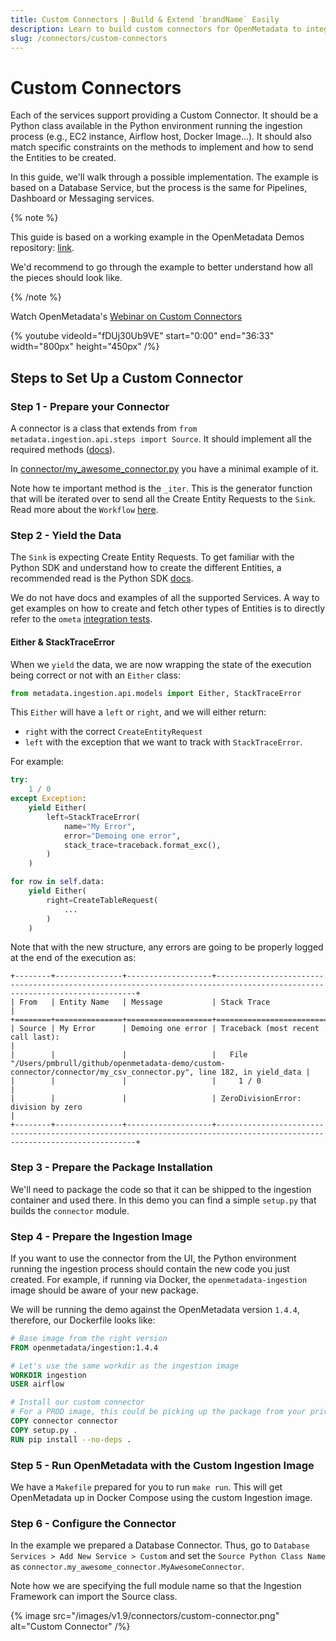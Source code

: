 ```yaml
---
title: Custom Connectors | Build & Extend `brandName` Easily
description: Learn to build custom connectors for OpenMetadata to integrate any data source. Step-by-step guides, code examples, and best practices included.
slug: /connectors/custom-connectors
---
```


# Custom Connectors

Each of the services support providing a Custom Connector. It should be a Python class available in the Python environment
running the ingestion process (e.g., EC2 instance, Airflow host, Docker Image...). It should also match specific constraints on the methods to implement and how to send the Entities to be
created.

In this guide, we'll walk through a possible implementation. The example is based on a Database Service, but the
process is the same for Pipelines, Dashboard or Messaging services.

{% note %}

This guide is based on a working example in the OpenMetadata Demos repository: [link](https://github.com/open-metadata/openmetadata-demo/tree/main/custom-connector).

We'd recommend to go through the example to better understand how all the pieces should look like.

{% /note %}

Watch OpenMetadata's [Webinar on Custom Connectors](https://www.youtube.com/watch?v=fDUj30Ub9VE)

{% youtube videoId="fDUj30Ub9VE" start="0:00" end="36:33" width="800px" height="450px" /%}

## Steps to Set Up a Custom Connector

### Step 1 - Prepare your Connector

A connector is a class that extends from `from metadata.ingestion.api.steps import Source`. It should implement
all the required methods ([docs](https://docs.open-metadata.org/latest/sdk/python/build-connector/source#for-consumers-of-openmetadata-ingestion-to-define-custom-connectors-in-their-own-package-with-same-namespace)).

In [connector/my_awesome_connector.py](https://github.com/open-metadata/openmetadata-demo/blob/main/custom-connector/connector/my_awesome_connector.py) you have a minimal example of it.

Note how te important method is the `_iter`. This is the generator function that will be iterated over
to send all the Create Entity Requests to the `Sink`. Read more about the `Workflow` [here](https://docs.open-metadata.org/latest/sdk/python/build-connector).

### Step 2 - Yield the Data

The `Sink` is expecting Create Entity Requests. To get familiar with the Python SDK and understand how to create
the different Entities, a recommended read is the Python SDK [docs](/sdk/python).

We do not have docs and examples of all the supported Services. A way to get examples on how to create and fetch
other types of Entities is to directly refer to the `ometa` [integration tests](https://github.com/open-metadata/OpenMetadata/tree/main/ingestion/tests/integration/ometa).

#### Either & StackTraceError

When we `yield` the data, we are now wrapping the state of the execution being correct or not with an `Either` class:

```python
from metadata.ingestion.api.models import Either, StackTraceError
```

This `Either` will have a `left` or `right`, and we will either return:
- `right` with the correct `CreateEntityRequest`
- `left` with the exception that we want to track with `StackTraceError`.


For example:

```python
try:
    1 / 0
except Exception:
    yield Either(
        left=StackTraceError(
            name="My Error",
            error="Demoing one error",
            stack_trace=traceback.format_exc(),
        )
    )

for row in self.data:
    yield Either(
        right=CreateTableRequest(
            ...
        )
    )
```

Note that with the new structure, any errors are going to be properly logged at the end of the execution as:

```
+--------+---------------+-------------------+--------------------------------------------------------------------------------------------------------------------------+
| From   | Entity Name   | Message           | Stack Trace                                                                                                              |
+========+===============+===================+==========================================================================================================================+
| Source | My Error      | Demoing one error | Traceback (most recent call last):                                                                                       |
|        |               |                   |   File "/Users/pmbrull/github/openmetadata-demo/custom-connector/connector/my_csv_connector.py", line 182, in yield_data |
|        |               |                   |     1 / 0                                                                                                                |
|        |               |                   | ZeroDivisionError: division by zero                                                                                      |
+--------+---------------+-------------------+--------------------------------------------------------------------------------------------------------------------------+
```

### Step 3 - Prepare the Package Installation

We'll need to package the code so that it can be shipped to the ingestion container and used there. In this demo
you can find a simple `setup.py` that builds the `connector` module.

### Step 4 - Prepare the Ingestion Image

If you want to use the connector from the UI, the Python environment running the ingestion process should contain
the new code you just created. For example, if running via Docker, the `openmetadata-ingestion` image should be 
aware of your new package.

We will be running the demo against the OpenMetadata version `1.4.4`, therefore, our Dockerfile looks like:

```Dockerfile
# Base image from the right version
FROM openmetadata/ingestion:1.4.4

# Let's use the same workdir as the ingestion image
WORKDIR ingestion
USER airflow

# Install our custom connector
# For a PROD image, this could be picking up the package from your private package index
COPY connector connector
COPY setup.py .
RUN pip install --no-deps .
```

### Step 5 - Run OpenMetadata with the Custom Ingestion Image

We have a `Makefile` prepared for you to run `make run`. This will get OpenMetadata up in Docker Compose using the
custom Ingestion image.

### Step 6 - Configure the Connector

In the example we prepared a Database Connector. Thus, go to `Database Services > Add New Service > Custom`
and set the `Source Python Class Name` as `connector.my_awesome_connector.MyAwesomeConnector`.

Note how we are specifying the full module name so that the Ingestion Framework can import the Source class.

{% image
  src="/images/v1.9/connectors/custom-connector.png"
  alt="Custom Connector" /%}
